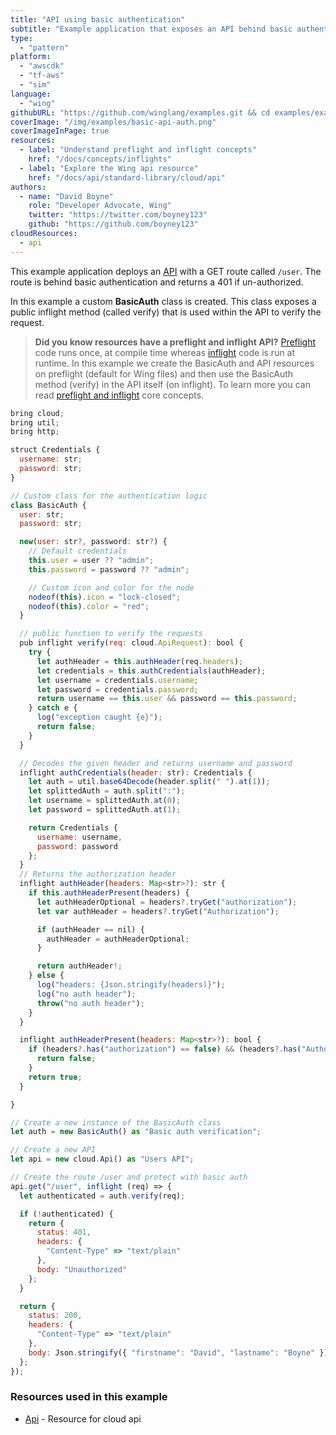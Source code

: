 ```yaml
---
title: "API using basic authentication"
subtitle: "Example application that exposes an API behind basic authentication"
type: 
  - "pattern"
platform:
  - "awscdk"
  - "tf-aws"
  - "sim"
language:
  - "wing"
githubURL: "https://github.com/winglang/examples.git && cd examples/examples/api-basic-auth"
coverImage: "/img/examples/basic-api-auth.png"
coverImageInPage: true
resources:
  - label: "Understand preflight and inflight concepts"
    href: "/docs/concepts/inflights"
  - label: "Explore the Wing api resource"
    href: "/docs/api/standard-library/cloud/api"
authors:
  - name: "David Boyne"
    role: "Developer Advocate, Wing"
    twitter: "https://twitter.com/boyney123"
    github: "https://github.com/boyney123"
cloudResources:
  - api
---
```


This example application deploys an [API](/docs/api/standard-library/cloud/api) with a GET route called `/user`. The route is behind basic authentication and returns a 401 if un-authorized.

In this example a custom **BasicAuth** class is created. This class exposes a public inflight method (called verify) that is used within the API to verify the request. 

> **Did you know resources have a preflight and inflight API?** [Preflight](/docs/concepts/inflights) code runs once, at compile time whereas [inflight](/docs/concepts/inflights) code is run at runtime. In this example we create the BasicAuth and API resources on preflight (default for Wing files) and then use the BasicAuth method (verify) in the API itself (on inflight). To learn more you can read [preflight and inflight](/docs/concepts/inflights#preflight-code) core concepts.


```js example playground
bring cloud;
bring util;
bring http;

struct Credentials {
  username: str;
  password: str;
}

// Custom class for the authentication logic
class BasicAuth {
  user: str;
  password: str;

  new(user: str?, password: str?) {
    // Default credentials
    this.user = user ?? "admin";
    this.password = password ?? "admin";

    // Custom icon and color for the node
    nodeof(this).icon = "lock-closed";
    nodeof(this).color = "red";
  }

  // public function to verify the requests
  pub inflight verify(req: cloud.ApiRequest): bool {
    try {
      let authHeader = this.authHeader(req.headers);
      let credentials = this.authCredentials(authHeader);
      let username = credentials.username;
      let password = credentials.password;
      return username == this.user && password == this.password;
    } catch e {
      log("exception caught {e}");
      return false;
    }
  }

  // Decodes the given header and returns username and password
  inflight authCredentials(header: str): Credentials {
    let auth = util.base64Decode(header.split(" ").at(1));
    let splittedAuth = auth.split(":");
    let username = splittedAuth.at(0);
    let password = splittedAuth.at(1);

    return Credentials {
      username: username,
      password: password
    };
  }
  // Returns the authorization header
  inflight authHeader(headers: Map<str>?): str {
    if this.authHeaderPresent(headers) {
      let authHeaderOptional = headers?.tryGet("authorization");
      let var authHeader = headers?.tryGet("Authorization");

      if (authHeader == nil) {
        authHeader = authHeaderOptional;
      }

      return authHeader!;
    } else {
      log("headers: {Json.stringify(headers)}");
      log("no auth header");
      throw("no auth header");
    }
  }

  inflight authHeaderPresent(headers: Map<str>?): bool {
    if (headers?.has("authorization") == false) && (headers?.has("Authorization") == false) {
      return false;
    }
    return true;
  }

}

// Create a new instance of the BasicAuth class
let auth = new BasicAuth() as "Basic auth verification";

// Create a new API 
let api = new cloud.Api() as "Users API";

// Create the route /user and protect with basic auth
api.get("/user", inflight (req) => {
  let authenticated = auth.verify(req);

  if (!authenticated) {
    return {
      status: 401,
      headers: {
        "Content-Type" => "text/plain"
      },
      body: "Unauthorized"
    };
  }

  return {
    status: 200,
    headers: {
      "Content-Type" => "text/plain"
    },
    body: Json.stringify({ "firstname": "David", "lastname": "Boyne" })
  };
});
```

### Resources used in this example

- [Api](/docs/api/standard-library/cloud/api) - Resource for cloud api

